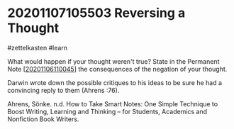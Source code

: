 # 20201107105503 Reversing a Thought
#zettelkasten #learn

What would happen if your thought weren't true? State in the Permanent Note
[[20201106110045]] the consequences of the negation of your thought.

Darwin wrote down the possible critiques to his ideas to be sure he had a
convincing reply to them (Ahrens :76).

Ahrens, Sönke. n.d. How to Take Smart Notes: One Simple Technique to Boost
    Writing, Learning and Thinking – for Students, Academics and Nonfiction
    Book Writers.

[//begin]: # "Autogenerated link references for markdown compatibility"
[20201106110045]: 20201106110045 "20201106110045 Permanent Note"
[//end]: # "Autogenerated link references"